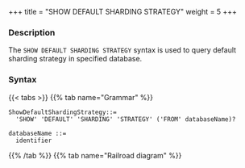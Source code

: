+++
title = "SHOW DEFAULT SHARDING STRATEGY"
weight = 5
+++

### Description

The `SHOW DEFAULT SHARDING STRATEGY` syntax is used to query default sharding strategy in specified database.

### Syntax

{{< tabs >}}
{{% tab name="Grammar" %}}
```
ShowDefaultShardingStrategy::=
  'SHOW' 'DEFAULT' 'SHARDING' 'STRATEGY' ('FROM' databaseName)?

databaseName ::=
  identifier
```
{{% /tab %}}
{{% tab name="Railroad diagram" %}}
<iframe frameborder="0" name="diagram" id="diagram" width="100%" height="100%"></iframe>
{{% /tab %}}
{{< /tabs >}}

### Supplement

- When `databaseName` is not specified, the default is the currently used `DATABASE`. If `DATABASE` is not used, `No database selected` will be prompted.

### Return value description

| Column                   | Description                   |
| ------------------------ | ----------------------------- |
| name                     | Sharding strategy scope       |
| type                     | Sharding strategy type        |
| sharding_column          | Sharding column               |
| sharding_algorithm_name  | Sharding algorithm name       |
| sharding_algorithm_type  | Sharding algorithm type       |
| sharding_algorithm_props | Sharding algorithm properties |

### Example

- Query default sharding strategy in specified database.

```sql
SHOW DEFAULT SHARDING STRATEGY FROM test1;
```

```sql
mysql> SHOW DEFAULT SHARDING STRATEGY FROM test1;
+----------+----------+-----------------+-------------------------+-------------------------+-----------------------------------------------------+
| name     | type     | sharding_column | sharding_algorithm_name | sharding_algorithm_type | sharding_algorithm_props                            |
+----------+----------+-----------------+-------------------------+-------------------------+-----------------------------------------------------+
| TABLE    | STANDARD | order_id        | table_inline            | inline                  | {algorithm-expression=t_order_item_${order_id % 2}} |
| DATABASE | STANDARD | order_id        | table_inline            | inline                  | {algorithm-expression=t_order_item_${order_id % 2}} |
+----------+----------+-----------------+-------------------------+-------------------------+-----------------------------------------------------+
2 rows in set (0.00 sec)
```

- Query default sharding strategy in current database.

```sql
SHOW DEFAULT SHARDING STRATEGY;
```

```sql
mysql> SHOW DEFAULT SHARDING STRATEGY;
+----------+----------+-----------------+-------------------------+-------------------------+-----------------------------------------------------+
| name     | type     | sharding_column | sharding_algorithm_name | sharding_algorithm_type | sharding_algorithm_props                            |
+----------+----------+-----------------+-------------------------+-------------------------+-----------------------------------------------------+
| TABLE    | STANDARD | order_id        | table_inline            | inline                  | {algorithm-expression=t_order_item_${order_id % 2}} |
| DATABASE | STANDARD | order_id        | table_inline            | inline                  | {algorithm-expression=t_order_item_${order_id % 2}} |
+----------+----------+-----------------+-------------------------+-------------------------+-----------------------------------------------------+
2 rows in set (0.00 sec)
```

### Reserved word

`SHOW`, `DEFAULT`, `SHARDING`, `STRATEGY`, `FROM`

### Related links

- [Reserved word](/en/reference/distsql/syntax/reserved-word/)
